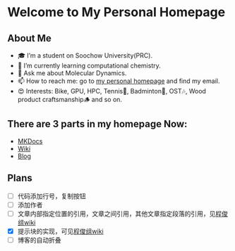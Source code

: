 # Welcome to My Personal Homepage
## About Me
- 🎓 I’m a student on Soochow University(PRC).
- 🌱 I’m currently learning computational chemistry.
- 💬 Ask me about Molecular Dynamics.
- 📫 How to reach me: go to [my personal homepage](https://ternity.github.io/) and find my email.
- 😍 Interests: Bike, GPU, HPC, Tennis🎾, Badminton🏸, OST🎶, Wood product craftsmanship🪵 and so on.

## There are 3 parts in my homepage Now:
- [MKDocs](https://ternity.github.io/How_to_edit/howtodo/)
- [Wiki](https://ternity.github.io/wiki/MSD/MSD_Diffusion-Coefficient_and_calculation/)
- [Blog](https://ternity.github.io/blog/)

## Plans
- [ ] 代码添加行号，复制按钮
- [ ] 添加作者
- [ ] 文章内部指定位置的引用，文章之间引用，其他文章指定段落的引用，见[程俊组wiki](https://wiki.cheng-group.net/wiki/how_to_edit/howtodo/#_3)
- [x] 提示块的实现，可见[程俊组wiki](https://wiki.cheng-group.net/wiki/how_to_edit/howtodo/#_13)
- [ ] 博客的自动折叠
